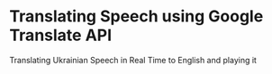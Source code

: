 # Translating Speech using Google Translate API

Translating Ukrainian Speech in Real Time to English and playing it

